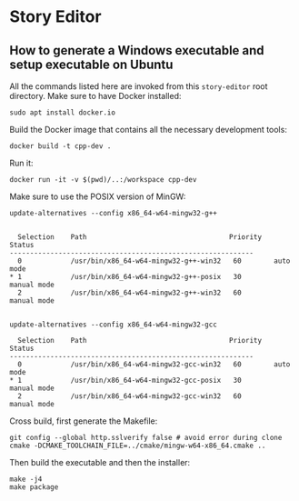 # Story Editor

## How to generate a Windows executable and setup executable on Ubuntu

All the commands listed here are invoked from this `story-editor` root directory.
Make sure to have Docker installed:

```
sudo apt install docker.io
```

Build the Docker image that contains all the necessary development tools:

```
docker build -t cpp-dev .
```

Run it:

```
docker run -it -v $(pwd)/..:/workspace cpp-dev
```


Make sure to use the POSIX version of MinGW:

```
update-alternatives --config x86_64-w64-mingw32-g++


  Selection    Path                                   Priority   Status
------------------------------------------------------------
  0            /usr/bin/x86_64-w64-mingw32-g++-win32   60        auto mode
* 1            /usr/bin/x86_64-w64-mingw32-g++-posix   30        manual mode
  2            /usr/bin/x86_64-w64-mingw32-g++-win32   60        manual mode


update-alternatives --config x86_64-w64-mingw32-gcc

  Selection    Path                                   Priority   Status
------------------------------------------------------------
  0            /usr/bin/x86_64-w64-mingw32-gcc-win32   60        auto mode
* 1            /usr/bin/x86_64-w64-mingw32-gcc-posix   30        manual mode
  2            /usr/bin/x86_64-w64-mingw32-gcc-win32   60        manual mode

```


Cross build, first generate the Makefile:

```
git config --global http.sslverify false # avoid error during clone
cmake -DCMAKE_TOOLCHAIN_FILE=../cmake/mingw-w64-x86_64.cmake ..
```

Then build the executable and then the installer:


```
make -j4
make package

```


